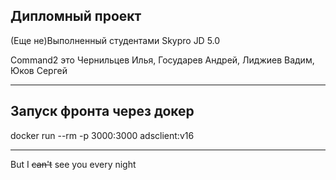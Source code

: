 ## Дипломный проект ##

(Еще не)Выполненный студентами Skypro JD 5.0 

Command2 это Чернильцев Илья, Государев Андрей, Лиджиев Вадим, Юков Сергей

***
## Запуск фронта через докер ##

docker run --rm -p 3000:3000 adsclient:v16

***
But I ~~can't~~ see you every night